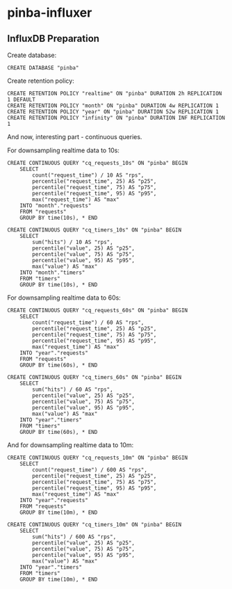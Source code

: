 # pinba-influxer

## InfluxDB Preparation

Create database:

    CREATE DATABASE "pinba"

Create retention policy:

    CREATE RETENTION POLICY "realtime" ON "pinba" DURATION 2h REPLICATION 1 DEFAULT
    CREATE RETENTION POLICY "month" ON "pinba" DURATION 4w REPLICATION 1
    CREATE RETENTION POLICY "year" ON "pinba" DURATION 52w REPLICATION 1
    CREATE RETENTION POLICY "infinity" ON "pinba" DURATION INF REPLICATION 1

And now, interesting part - continuous queries.

For downsampling realtime data to 10s:

    CREATE CONTINUOUS QUERY "cq_requests_10s" ON "pinba" BEGIN
        SELECT
            count("request_time") / 10 AS "rps",
            percentile("request_time", 25) AS "p25",
            percentile("request_time", 75) AS "p75",
            percentile("request_time", 95) AS "p95",
            max("request_time") AS "max"
        INTO "month"."requests"
        FROM "requests"
        GROUP BY time(10s), * END

    CREATE CONTINUOUS QUERY "cq_timers_10s" ON "pinba" BEGIN
        SELECT
            sum("hits") / 10 AS "rps",
            percentile("value", 25) AS "p25",
            percentile("value", 75) AS "p75",
            percentile("value", 95) AS "p95",
            max("value") AS "max"
        INTO "month"."timers"
        FROM "timers"
        GROUP BY time(10s), * END

For downsampling realtime data to 60s:

    CREATE CONTINUOUS QUERY "cq_requests_60s" ON "pinba" BEGIN
        SELECT
            count("request_time") / 60 AS "rps",
            percentile("request_time", 25) AS "p25",
            percentile("request_time", 75) AS "p75",
            percentile("request_time", 95) AS "p95",
            max("request_time") AS "max"
        INTO "year"."requests"
        FROM "requests"
        GROUP BY time(60s), * END

    CREATE CONTINUOUS QUERY "cq_timers_60s" ON "pinba" BEGIN
        SELECT
            sum("hits") / 60 AS "rps",
            percentile("value", 25) AS "p25",
            percentile("value", 75) AS "p75",
            percentile("value", 95) AS "p95",
            max("value") AS "max"
        INTO "year"."timers"
        FROM "timers"
        GROUP BY time(60s), * END

And for downsampling realtime data to 10m:

    CREATE CONTINUOUS QUERY "cq_requests_10m" ON "pinba" BEGIN
        SELECT
            count("request_time") / 600 AS "rps",
            percentile("request_time", 25) AS "p25",
            percentile("request_time", 75) AS "p75",
            percentile("request_time", 95) AS "p95",
            max("request_time") AS "max"
        INTO "year"."requests"
        FROM "requests"
        GROUP BY time(10m), * END

    CREATE CONTINUOUS QUERY "cq_timers_10m" ON "pinba" BEGIN
        SELECT
            sum("hits") / 600 AS "rps",
            percentile("value", 25) AS "p25",
            percentile("value", 75) AS "p75",
            percentile("value", 95) AS "p95",
            max("value") AS "max"
        INTO "year"."timers"
        FROM "timers"
        GROUP BY time(10m), * END




